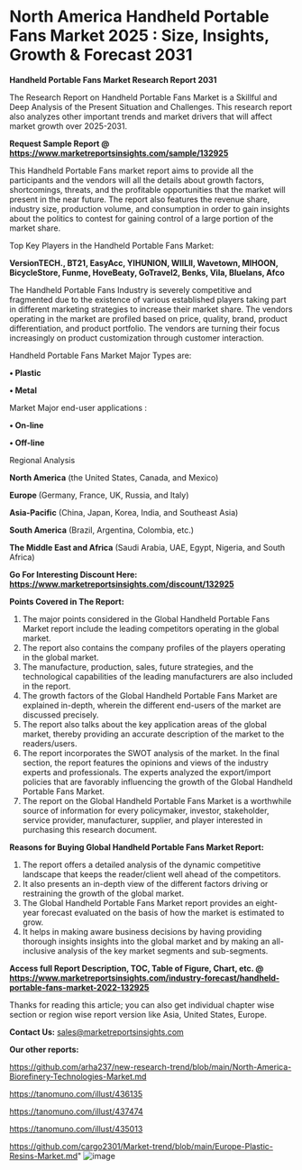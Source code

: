 # North America Handheld Portable Fans Market 2025 : Size, Insights, Growth & Forecast 2031

<strong>Handheld Portable Fans Market Research Report 2031</strong>

The Research Report on Handheld Portable Fans Market is a Skillful and Deep Analysis of the Present Situation and Challenges. This research report also analyzes other important trends and market drivers that will affect market growth over 2025-2031.

<strong>Request Sample Report @ <a href=https://www.marketreportsinsights.com/sample/132925>https://www.marketreportsinsights.com/sample/132925</a></strong>

This Handheld Portable Fans market report aims to provide all the participants and the vendors will all the details about growth factors, shortcomings, threats, and the profitable opportunities that the market will present in the near future. The report also features the revenue share, industry size, production volume, and consumption in order to gain insights about the politics to contest for gaining control of a large portion of the market share.

Top Key Players in the Handheld Portable Fans Market:

<strong>VersionTECH., BT21, EasyAcc, YIHUNION, WIILII, Wavetown, MIHOON, BicycleStore, Funme, HoveBeaty, GoTravel2, Benks, Vila, Bluelans, Afco</strong>

The Handheld Portable Fans Industry is severely competitive and fragmented due to the existence of various established players taking part in different marketing strategies to increase their market share. The vendors operating in the market are profiled based on price, quality, brand, product differentiation, and product portfolio. The vendors are turning their focus increasingly on product customization through customer interaction.

Handheld Portable Fans Market Major Types are:

<strong>• Plastic

• Metal</strong>

Market Major end-user applications :

<strong>• On-line

• Off-line</strong>

Regional Analysis

</u><strong><b>North America</b></strong> (the United States, Canada, and Mexico)

<strong><b>Europe </b></strong>(Germany, France, UK, Russia, and Italy)

<strong><b>Asia-Pacific</b></strong> (China, Japan, Korea, India, and Southeast Asia)

<strong><b>South America</b></strong> (Brazil, Argentina, Colombia, etc.)

<strong><b>The Middle East and Africa</b></strong> (Saudi Arabia, UAE, Egypt, Nigeria, and South Africa)

<strong>Go For Interesting Discount Here: <a href=https://www.marketreportsinsights.com/discount/132925>https://www.marketreportsinsights.com/discount/132925</a></strong>

<strong>Points Covered in The Report:</strong>
<ol>
  <li>The major points considered in the Global Handheld Portable Fans Market report include the leading competitors operating in the global market.</li>
  <li>The report also contains the company profiles of the players operating in the global market.</li>
  <li>The manufacture, production, sales, future strategies, and the technological capabilities of the leading manufacturers are also included in the report.</li>
  <li>The growth factors of the Global Handheld Portable Fans Market are explained in-depth, wherein the different end-users of the market are discussed precisely.</li>
  <li>The report also talks about the key application areas of the global market, thereby providing an accurate description of the market to the readers/users.</li>
  <li>The report incorporates the SWOT analysis of the market. In the final section, the report features the opinions and views of the industry experts and professionals. The experts analyzed the export/import policies that are favorably influencing the growth of the Global Handheld Portable Fans Market.</li>
  <li>The report on the Global Handheld Portable Fans Market is a worthwhile source of information for every policymaker, investor, stakeholder, service provider, manufacturer, supplier, and player interested in purchasing this research document.</li>
</ol>
<strong>Reasons for Buying Global Handheld Portable Fans Market Report:</strong>

<ol>
  <li>The report offers a detailed analysis of the dynamic competitive landscape that keeps the reader/client well ahead of the competitors.</li>
  <li>It also presents an in-depth view of the different factors driving or restraining the growth of the global market.</li>
  <li>The Global Handheld Portable Fans Market report provides an eight-year forecast evaluated on the basis of how the market is estimated to grow.</li>
  <li>It helps in making aware business decisions by having providing thorough insights insights into the global market and by making an all-inclusive analysis of the key market segments and sub-segments.</li>
</ol>
<strong>Access full Report Description, TOC, Table of Figure, Chart, etc. @ <a href=https://www.marketreportsinsights.com/industry-forecast/handheld-portable-fans-market-2022-132925>https://www.marketreportsinsights.com/industry-forecast/handheld-portable-fans-market-2022-132925</a></strong>


Thanks for reading this article; you can also get individual chapter wise section or region wise report version like Asia, United States, Europe.

<strong>Contact Us:</strong>
sales@marketreportsinsights.com

<strong>Our other reports:</strong>

<a href=https://github.com/arha237/new-research-trend/blob/main/North-America-Biorefinery-Technologies-Market.md>https://github.com/arha237/new-research-trend/blob/main/North-America-Biorefinery-Technologies-Market.md</a>

<a href=https://tanomuno.com/illust/436135>https://tanomuno.com/illust/436135</a>

<a href=https://tanomuno.com/illust/437474>https://tanomuno.com/illust/437474</a>

<a href=https://tanomuno.com/illust/435013>https://tanomuno.com/illust/435013</a>

<a href=https://github.com/cargo2301/Market-trend/blob/main/Europe-Plastic-Resins-Market.md>https://github.com/cargo2301/Market-trend/blob/main/Europe-Plastic-Resins-Market.md</a>"
![image](https://github.com/user-attachments/assets/d49038c5-9c4a-4d44-9c69-6ac210538772)
